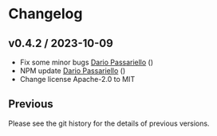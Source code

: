 # Changelog

## v0.4.2 / 2023-10-09

- Fix some minor bugs [Dario Passariello](https://github.com/passariello) ()
- NPM update [Dario Passariello](https://github.com/passariello) ()
- Change license Apache-2.0 to MIT

## Previous

Please see the git history for the details of previous versions.
